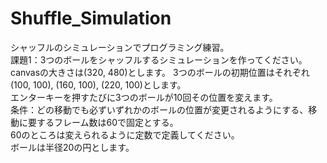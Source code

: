 # Shuffle_Simulation
シャッフルのシミュレーションでプログラミング練習。  
課題1：3つのボールをシャッフルするシミュレーションを作ってください。  
canvasの大きさは(320, 480)とします。
3つのボールの初期位置はそれぞれ(100, 100), (160, 100), (220, 100)とします。  
エンターキーを押すたびに3つのボールが10回その位置を変えます。  
条件：どの移動でも必ずいずれかのボールの位置が変更されるようにする、移動に要するフレーム数は60で固定とする。  
60のところは変えられるように定数で定義してください。  
ボールは半径20の円とします。
